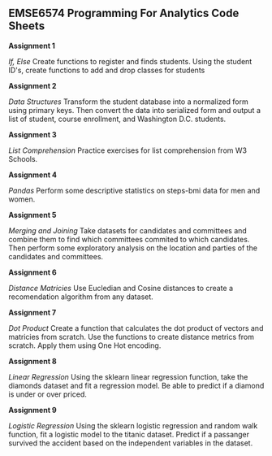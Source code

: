 ## EMSE6574 Programming For Analytics Code Sheets

**Assignment 1**

*If, Else* Create functions to register and finds students. Using the student ID's, create functions to add and drop classes for students

**Assignment 2**

*Data Structures* Transform the student database into a normalized form using primary keys. Then convert the data into serialized form and output a list of student, course enrollment, and Washington D.C. students.

**Assignment 3**

*List Comprehension* Practice exercises for list comprehension from W3 Schools.

**Assignment 4**

*Pandas* Perform some descriptive statistics on steps-bmi data for men and women.

**Assignment 5**

*Merging and Joining* Take datasets for candidates and committees and combine them to find which committees commited to which candidates. Then perform some exploratory analysis on the location and parties of the candidates and committees.

**Assignment 6**

*Distance Matricies* Use Eucledian and Cosine distances to create a recomendation algorithm from any dataset.

**Assignment 7**

*Dot Product* Create a function that calculates the dot product of vectors and matricies from scratch. Use the functions to create distance metrics from scratch. Apply them using One Hot encoding.

**Assignment 8**

*Linear Regression* Using the sklearn linear regression function, take the diamonds dataset and fit a regression model. Be able to predict if a diamond is under or over priced.

**Assignment 9**

*Logistic Regression* Using the sklearn logistic regression and random walk function, fit a logistic model to the titanic dataset. Predict if a passanger survived the accident based on the independent variables in the dataset.
